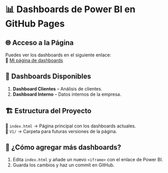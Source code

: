 # 📊 Dashboards de Power BI en GitHub Pages 

## 🌐 Acceso a la Página  
Puedes ver los dashboards en el siguiente enlace:  
🔗 [Mi página de dashboards](https://TUUSUARIO.github.io/powerbi-dashboards/)  

## 📌 Dashboards Disponibles  
1. **Dashboard Clientes** – Análisis de clientes.  
2. **Dashboard Interno** – Datos internos de la empresa.  

## 🏗️ Estructura del Proyecto  
📂 `index.html` → Página principal con los dashboards actuales.  
📂 `V1/` → Carpeta para futuras versiones de la página.  

## 🚀 ¿Cómo agregar más dashboards?  
1. Edita `index.html` y añade un nuevo `<iframe>` con el enlace de Power BI.  
2. Guarda los cambios y haz un commit en GitHub.  
